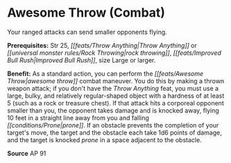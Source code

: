 ﻿---
cssclass: [feats]

---
# Awesome Throw (Combat)

Your ranged attacks can send smaller opponents flying.

**Prerequisites:** Str 25, _[[feats/Throw Anything|Throw Anything]]_ or _[[universal monster rules/Rock Throwing|rock throwing]]_, _[[feats/Improved Bull Rush|Improved Bull Rush]]_, size Large or larger.

**Benefit:** As a standard action, you can perform the _[[feats/Awesome Throw|awesome throw]]_ combat maneuver. You do this by making a thrown weapon attack; if you don't have the _Throw Anything_ feat, you must use a large, bulky, and relatively regular-shaped object with a hardness of at least 5 (such as a rock or treasure chest). If that attack hits a corporeal opponent smaller than you, the opponent takes damage and is knocked away, flying 10 feet in a straight line away from you and falling _[[conditions/Prone|prone]]_. If an obstacle prevents the completion of your target's move, the target and the obstacle each take 1d6 points of damage, and the target is knocked _prone_ in a space adjacent to the obstacle.

**Source** AP 91